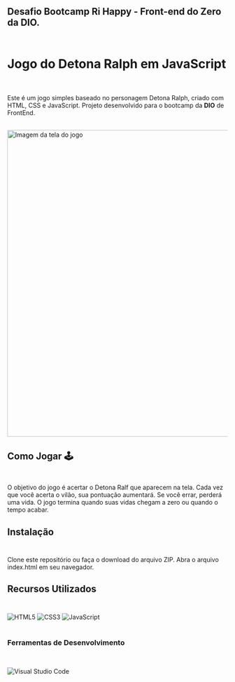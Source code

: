 <html>
<head></head>
<body><br><br>

## Desafio Bootcamp Ri Happy - Front-end do Zero da DIO.<br><br>

# Jogo do Detona Ralph em JavaScript <br><br>
Este é um jogo simples baseado no personagem Detona Ralph, criado com HTML, CSS e JavaScript.
Projeto desenvolvido para o bootcamp da <b>DIO</b> de FrontEnd. <br><br>


<img src="https://github.com/LillyButterfly/detonaRalfGame/assets/88951197/19515c58-3b03-4cfa-a8df-1fe1523c4724" min-width="800px" max-width="800px" width="700px" align="center" alt="Imagem da tela do jogo">



## Como Jogar 🕹️ <br><br>
O objetivo do jogo é acertar o Detona Ralf que aparecem na tela.
Cada vez que você acerta o vilão, sua pontuação aumentará.
Se você errar, perderá uma vida.
O jogo termina quando suas vidas chegam a zero ou quando o tempo acabar.


## Instalação <br><br>
Clone este repositório ou faça o download do arquivo ZIP.
Abra o arquivo index.html em seu navegador.

## Recursos Utilizados <br><br>

![HTML5](https://img.shields.io/badge/HTML-E94D5F?style=for-the-badge&logo=html5&logoColor=30A3DC)
![CSS3](https://img.shields.io/badge/CSS3-30A3DC?style=for-the-badge&logo=css3&logoColor=0E76A8)
![JavaScript](https://img.shields.io/badge/JavaScript-E94D5F?style=for-the-badge&logo=javascript) <br><br>


### Ferramentas de Desenvolvimento

<br>

  ![Visual Studio Code](https://img.shields.io/badge/-Visual%20Studio%20Code-30A3DC?style=flat&logo=visual-studio-code&logoColor=0E76A8)


<body>
</html>
